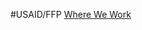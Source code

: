 #USAID/FFP
[Where We Work](https://www.usaid.gov/what-we-do/agriculture-and-food-security/food-assistance/quick-facts/country-fact-sheets/)


